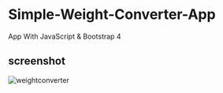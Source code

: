 # Simple-Weight-Converter-App
 App With JavaScript &amp; Bootstrap 4

## screenshot

![weightconverter](https://user-images.githubusercontent.com/12325386/28518411-569b39a4-709a-11e7-8d27-eef97c9443b3.png)

